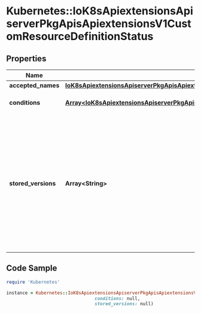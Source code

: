 # Kubernetes::IoK8sApiextensionsApiserverPkgApisApiextensionsV1CustomResourceDefinitionStatus

## Properties

Name | Type | Description | Notes
------------ | ------------- | ------------- | -------------
**accepted_names** | [**IoK8sApiextensionsApiserverPkgApisApiextensionsV1CustomResourceDefinitionNames**](IoK8sApiextensionsApiserverPkgApisApiextensionsV1CustomResourceDefinitionNames.md) |  | 
**conditions** | [**Array&lt;IoK8sApiextensionsApiserverPkgApisApiextensionsV1CustomResourceDefinitionCondition&gt;**](IoK8sApiextensionsApiserverPkgApisApiextensionsV1CustomResourceDefinitionCondition.md) | conditions indicate state for particular aspects of a CustomResourceDefinition | [optional] 
**stored_versions** | **Array&lt;String&gt;** | storedVersions lists all versions of CustomResources that were ever persisted. Tracking these versions allows a migration path for stored versions in etcd. The field is mutable so a migration controller can finish a migration to another version (ensuring no old objects are left in storage), and then remove the rest of the versions from this list. Versions may not be removed from &#x60;spec.versions&#x60; while they exist in this list. | 

## Code Sample

```ruby
require 'Kubernetes'

instance = Kubernetes::IoK8sApiextensionsApiserverPkgApisApiextensionsV1CustomResourceDefinitionStatus.new(accepted_names: null,
                                 conditions: null,
                                 stored_versions: null)
```


